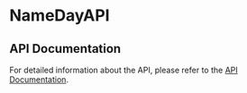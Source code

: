 # NameDayAPI

## API Documentation

For detailed information about the API, please refer to the [API Documentation](https://web.postman.co/workspace/291207d5-1073-4eda-b783-3fd9231b4116/documentation/36297486-e6ed69bd-76b6-4936-8f48-c87e1c42e173).
